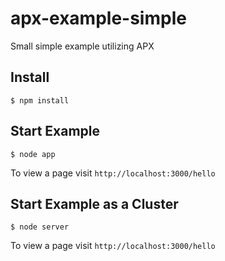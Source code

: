 apx-example-simple
==================

Small simple example utilizing APX

## Install

```
$ npm install
```

## Start Example

```
$ node app
```

To view a page visit `http://localhost:3000/hello`

## Start Example as a Cluster

```
$ node server
```

To view a page visit `http://localhost:3000/hello`
